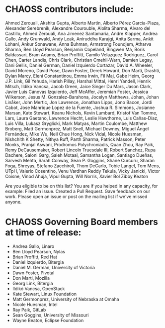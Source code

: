 
# CHAOSS contributors include:

Ahmed Zerouali,
Akshita Gupta,
Alberto Martín,
Alberto Pérez García-Plaza,
Alexander Serebrenik,
Alexandre Courouble,
Alolita Sharma,
Alvaro del Castillo,
Ahmed Zerouali,
Ana Jimenez Santamaria,
Andre Klapper,
Andrea Gallo,
Andy Grunwald,
Andy Leak,
Aniruddha Karajgi,
Anita Sarma,
Ankit Lohani,
Ankur Sonawane,
Anna Buhman,
Armstrong Foundjem,
Atharva Sharma,
Ben Lloyd Pearson,
Benjamin Copeland,
Bingwen Ma,
Boris Baldassari,
Bram Adams,
Brian Proffitt,
Camilo Velazquez Rodriguez,
Carol Chen,
Carter Landis,
Chris Clark,
Christian Cmehil-Warn,
Damien Legay,
Dani Gellis,
Daniel German,
Daniel Izquierdo Cortazar,
David A. Wheeler,
David Moreno,
David Pose,
Dawn Foster,
Derek Howard,
Don Marti,
Drashti,
Dylan Marcy,
Eleni Constantinou,
Emma Irwin,
Fil Maj,
Gabe Heim,
Georg J.P. Link,
Gil Yehuda,
Harish Pillay,
Harshal Mittal,
Henri Yandell,
Henrik Mitsch,
Ildiko Vancsa,
Jacob Green,
Jaice Singer Du Mars,
Jason Clark,
Javier Luis Cánovas Izquierdo,
Jeff McAffer,
Jeremiah Foster,
Jessica Wilkerson,
Jesus M. Gonzalez-Barahona,
Jocelyn Matthews,
Johan, Johan Linåker,
John Mertic,
Jon Lawrence,
Jonathan Lipps,
Jono Bacon,
Jordi Cabot,
Jose Manrique Lopez de la Fuente,
Joshua R. Simmons,
Josianne Marsan,
Kate Stewart,
Keanu Nichols,
Kevin Lumbard,
Kristof Van Tomme,
Lars,
Laura Gaetano,
Lawrence Hecht,
Leslie Hawthorne,
Luis Cañas-Díaz,
Luis Villa,
Lukasz Gryglicki,
Mark Matyas,
Martin Coulombe,
Matthew Broberg,
Matt Germonprez,
Matt Snell,
Michael Downey,
Miguel Ángel Fernández,
Mike Wu,
Neil Chue Hong,
Nick Vidal,
Nicole Huesman,
Nishchith K Shetty,
Nithya Ruff,
Parth Sharma,
Patrick Masson,
Peter Monks,
Pranjal Aswani,
Prodromos Polychroniadis,
Quan Zhou,
Ray Paik,
Remy DeCausemaker,
Robert Lincoln Truesdale III,
Robert Sanchez,
Rupa Dachere,
Saloni Garg,
Saleh Motaal,
Samantha Logan,
Santiago  Dueñas,
Sarvesh Mehta,
Sarah Conway,
Sean P. Goggins,
Shane Curcuru,
Sharan Foga,
Shreyas,
Stefano Zacchiroli,
Thom DeCarlo,
Tobie Langel,
Tom Mens,
UTpH,
Valerio Cosentino,
Venu Vardhan Reddy Tekula,
Vicky Janicki,
Victor Coisne,
Vinod Ahuja,
Vipul Gupta,
Will Norris,
Xavier Bol
Zibby Keaton  


Are you eligible to be on this list? You are if you helped in any capacity, for example: Filed an issue. Created a Pull Request. Gave feedback on our work. Please open an issue or post on the mailing list if we've missed anyone.  

# CHAOSS Governing Board members at time of release:

- Andrea Gallo, Linaro
- Ben Lloyd Pearson, Nylas
- Brian Proffitt, Red Hat
- Daniel Izquierdo, Bitergia
- Daniel M. German, University of Victoria
- Dawn Foster, Pivotal
- Don Marti, Mozilla
- Georg Link, Bitergia
- Ildikó Vancsa, OpenStack
- Kate Stewart, Linux Foundation
- Matt Germonprez, University of Nebraska at Omaha
- Nicole Huesman, Intel
- Ray Paik, GitLab
- Sean Goggins, University of Missouri
- Wayne Beaton, Eclipse Foundation
